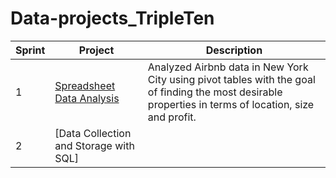 # Data-projects_TripleTen

| Sprint | Project | Description   |
|-------------|-------------|-------------|
| 1 | [Spreadsheet Data Analysis](https://docs.google.com/spreadsheets/d/1u7r_yy3UnyNvCRCxr1iUkdgdEQtV_68CvUt914RgGg0/edit?gid=2072559734#gid=2072559734) | Analyzed Airbnb data in New York City using pivot tables with the goal of finding the most desirable properties in terms of location, size and profit. |
| 2 | [Data Collection and Storage with SQL] | 
